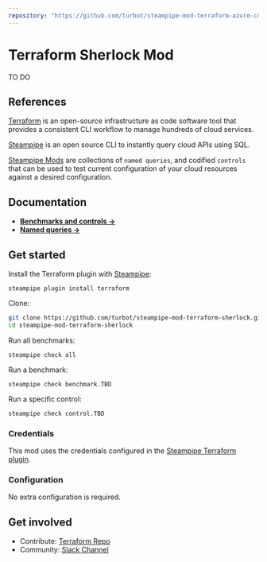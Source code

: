 ```yaml
---
repository: "https://github.com/turbot/steampipe-mod-terraform-azure-compliance/"
---
```


# Terraform Sherlock Mod

TO DO

## References

[Terraform](https://terraform.io/) is an open-source infrastructure as code software tool that provides a consistent CLI workflow to manage hundreds of cloud services.

[Steampipe](https://steampipe.io) is an open source CLI to instantly query cloud APIs using SQL.

[Steampipe Mods](https://steampipe.io/docs/reference/mod-resources#mod) are collections of `named queries`, and codified `controls` that can be used to test current configuration of your cloud resources against a desired configuration.


## Documentation

- **[Benchmarks and controls →](https://hub.steampipe.io/mods/turbot/_sherlock/controls)**
- **[Named queries →](https://hub.steampipe.io/mods/turbot/_sherlock/queries)**

## Get started

Install the Terraform plugin with [Steampipe](https://steampipe.io):

```shell
steampipe plugin install terraform
```

Clone:

```sh
git clone https://github.com/turbot/steampipe-mod-terraform-sherlock.git
cd steampipe-mod-terraform-sherlock
```

Run all benchmarks:

```shell
steampipe check all
```

Run a benchmark:

```shell
steampipe check benchmark.TBD
```

Run a specific control:

```shell
steampipe check control.TBD
```

### Credentials

This mod uses the credentials configured in the [Steampipe Terraform plugin](https://hub.steampipe.io/plugins/turbot/).

### Configuration

No extra configuration is required.

## Get involved

* Contribute: [Terraform Repo](https://github.com/turbot/steampipe-mod-terraform-sherlock)
* Community: [Slack Channel](https://steampipe.io/community/join)
